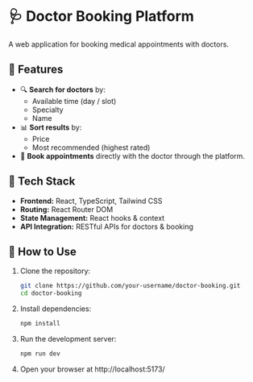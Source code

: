 # 🩺 Doctor Booking Platform

A web application for booking medical appointments with doctors.

## 📌 Features

- 🔍 **Search for doctors** by:
  - Available time (day / slot)
  - Specialty
  - Name
- 📊 **Sort results** by:
  - Price
  - Most recommended (highest rated)
- 📝 **Book appointments** directly with the doctor through the platform.

## 🚀 Tech Stack

- **Frontend:** React, TypeScript, Tailwind CSS
- **Routing:** React Router DOM
- **State Management:** React hooks & context
- **API Integration:** RESTful APIs for doctors & booking

## 📖 How to Use

1. Clone the repository:
   ```bash
   git clone https://github.com/your-username/doctor-booking.git
   cd doctor-booking
   ```
2. Install dependencies:
   ```bash
   npm install
   ```
3. Run the development server:
   ```bash
   npm run dev
   ```
4. Open your browser at http://localhost:5173/
